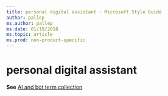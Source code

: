 ```yaml
---
title: personal digital assistant - Microsoft Style Guide
author: pallep
ms.author: pallep
ms.date: 01/19/2018
ms.topic: article
ms.prod: non-product-specific
---
```


# personal digital assistant

**See** [AI and bot term collection](~/a-z-word-list-term-collections/term-collections/ai-bot-terms.md)
